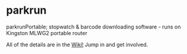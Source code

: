 # parkrun
parkrunPortable; stopwatch &amp; barcode downloading software - runs on Kingston MLWG2 portable router


All of the details are in the [Wiki!](https://github.com/lawrencebillson/parkrun/wiki) Jump in and get involved.

